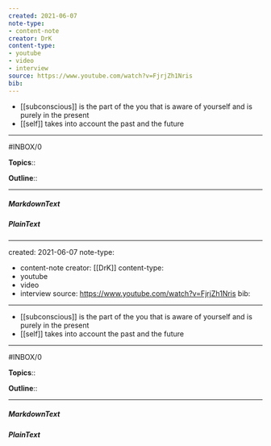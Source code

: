 ```yaml
---
created: 2021-06-07
note-type: 
- content-note
creator: DrK
content-type:
- youtube
- video
- interview
source: https://www.youtube.com/watch?v=FjrjZh1Nris
bib:
---
```


- [[subconscious]] is the part of the you that is aware of yourself and is purely in the present
- [[self]] takes into account the past and the future

---

#INBOX/0

**Topics**::   
	
**Outline**::

--- 
##### MarkdownText

##### PlainText


---
created: 2021-06-07
note-type: 
- content-note
creator: [[DrK]]
content-type:
- youtube
- video
- interview
source: https://www.youtube.com/watch?v=FjrjZh1Nris
bib:
---

- [[subconscious]] is the part of the you that is aware of yourself and is purely in the present
- [[self]] takes into account the past and the future

---

#INBOX/0

**Topics**::   
	
**Outline**::

--- 
##### MarkdownText

##### PlainText


